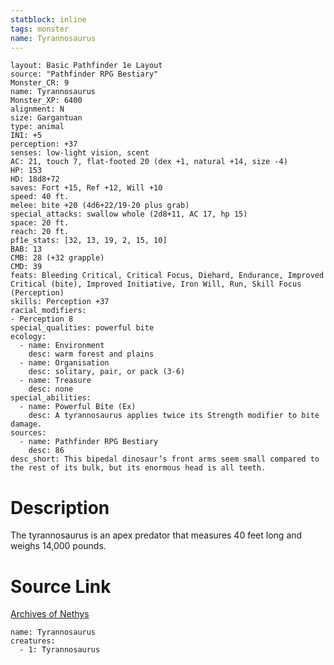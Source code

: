 ```yaml
---
statblock: inline
tags: monster
name: Tyrannosaurus
---
```

```statblock
layout: Basic Pathfinder 1e Layout
source: "Pathfinder RPG Bestiary"
Monster_CR: 9
name: Tyrannosaurus
Monster_XP: 6400
alignment: N
size: Gargantuan
type: animal
INI: +5
perception: +37
senses: low-light vision, scent
AC: 21, touch 7, flat-footed 20 (dex +1, natural +14, size -4)
HP: 153
HD: 18d8+72
saves: Fort +15, Ref +12, Will +10
speed: 40 ft.
melee: bite +20 (4d6+22/19-20 plus grab)
special_attacks: swallow whole (2d8+11, AC 17, hp 15)
space: 20 ft.
reach: 20 ft.
pf1e_stats: [32, 13, 19, 2, 15, 10]
BAB: 13
CMB: 28 (+32 grapple)
CMD: 39
feats: Bleeding Critical, Critical Focus, Diehard, Endurance, Improved Critical (bite), Improved Initiative, Iron Will, Run, Skill Focus (Perception)
skills: Perception +37
racial_modifiers:
- Perception 8
special_qualities: powerful bite
ecology:
  - name: Environment
    desc: warm forest and plains
  - name: Organisation
    desc: solitary, pair, or pack (3-6)
  - name: Treasure
    desc: none
special_abilities:
  - name: Powerful Bite (Ex)
    desc: A tyrannosaurus applies twice its Strength modifier to bite damage.
sources:
  - name: Pathfinder RPG Bestiary
    desc: 86
desc_short: This bipedal dinosaur’s front arms seem small compared to the rest of its bulk, but its enormous head is all teeth.
```
# Description
The tyrannosaurus is an apex predator that measures 40 feet long and weighs 14,000 pounds.
# Source Link
[Archives of Nethys](https://aonprd.com/MonsterDisplay.aspx?ItemName=Tyrannosaurus)
```encounter-table
name: Tyrannosaurus
creatures:
  - 1: Tyrannosaurus
```
